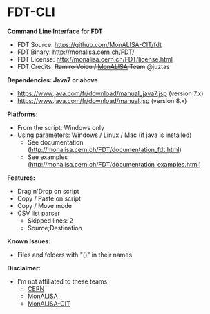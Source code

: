 FDT-CLI
=======

**Command Line Interface for FDT**
  - FDT Source: https://github.com/MonALISA-CIT/fdt
  - FDT Binary: http://monalisa.cern.ch/FDT/
  - FDT License: http://monalisa.cern.ch/FDT/license.html
  - FDT Credits: ~~Ramiro Voicu / [MonALISA](http://monalisa.cern.ch/monalisa.html) Team~~ @juztas

**Dependencies: Java7 or above**
  - https://www.java.com/fr/download/manual_java7.jsp (version 7.x)
  - https://www.java.com/fr/download/manual.jsp (version 8.x)

**Platforms:**
  - From the script: Windows only
  - Using parameters: Windows / Linux / Mac (if java is installed)
    - See documentation (http://monalisa.cern.ch/FDT/documentation_fdt.html)
    - See examples (http://monalisa.cern.ch/FDT/documentation_examples.html)

**Features:**
  - Drag'n'Drop on script
  - Copy / Paste on script
  - Copy / Move mode
  - CSV list parser
    - ~~Skipped lines: 2~~
    - Source;Destination

**Known Issues:**
  - Files and folders with "()" in their names

**Disclaimer:**
  - I'm not affiliated to these teams:
    * [CERN](http://cern.ch)
    * [MonALISA](http://monalisa.cern.ch/monalisa.html)
    * [MonALISA-CIT](https://github.com/MonALISA-CIT/fdt)
